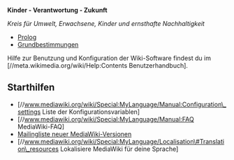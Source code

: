 **Kinder - Verantwortung - Zukunft**

*Kreis für Umwelt, Erwachsene, Kinder und ernsthafte Nachhaltigkeit*

-   [Prolog](/wiki/Prolog "wikilink")
-   [Grundbestimmungen](/wiki/Grundbestimmungen "wikilink")

Hilfe zur Benutzung und Konfiguration der Wiki-Software findest du im
\[//meta.wikimedia.org/wiki/Help:Contents Benutzerhandbuch\].

Starthilfen
-----------

-   \[//www.mediawiki.org/wiki/Special:MyLanguage/Manual:Configuration\_settings
    Liste der Konfigurationsvariablen\]
-   \[//www.mediawiki.org/wiki/Special:MyLanguage/Manual:FAQ
    MediaWiki-FAQ\]
-   [Mailingliste neuer
    MediaWiki-Versionen](https://lists.wikimedia.org/mailman/listinfo/mediawiki-announce)
-   \[//www.mediawiki.org/wiki/Special:MyLanguage/Localisation\#Translation\_resources
    Lokalisiere MediaWiki für deine Sprache\]
